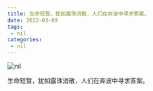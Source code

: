 ```yaml
---
title: 生命短暂，犹如露珠消散，人们在奔波中寻求答案。
date: 2022-03-09
tags:
 - nil
categories:
 - nil
---
```


![nil](https://cdn.agou-ops.cn/Wallpapers/20210915-BirnbeckPier_ROW3072125837_UHD.jpg)

生命短暂，犹如露珠消散，人们在奔波中寻求答案。